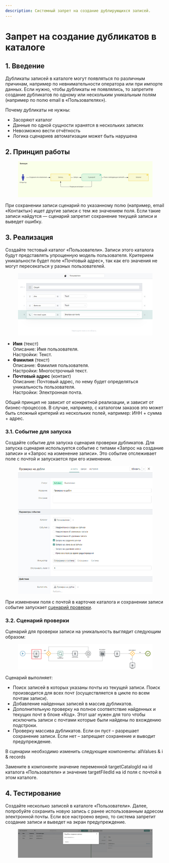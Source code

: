 ```yaml
---
description: Системный запрет на создание дублирующихся записей.
---
```


# Запрет на создание дубликатов в каталоге

## 1. Введение

Дубликаты записей в каталоге могут появляться по различным причинам, например по невнимательности оператора или при импорте данных. Если нужно, чтобы дубликаты не появлялись, то запретите создание дубликатов по одному или нескольким уникальным полям (например по полю email в «Пользователях»).

Почему дубликаты не нужны:

* Засоряют каталог
* Данные по одной сущности хранятся в нескольких записях
* Невозможно вести отчётность
* Логика сценариев автоматизации может быть нарушена

## 2. Принцип работы

<figure><img src="../../.gitbook/assets/схема.jpg" alt=""><figcaption></figcaption></figure>

При сохранении записи сценарий по указанному полю (например, email «Контакты») ищет другие записи с тем же значением поля. Если такие записи найдутся — сценарий запретит сохранение текущей записи и выведет ошибку.

## 3. Реализация

Создайте тестовый каталог «Пользователи». Записи этого каталога будут представлять упрощенную модель пользователя. Критерием уникальности будет поле «Почтовый адрес», так как его значения не могут пересекаться у разных пользователей.

<figure><img src="../../.gitbook/assets/структура.png" alt=""><figcaption></figcaption></figure>

* **Имя** (текст)\
  Описание: Имя пользователя.\
  Настройки: Текст.
* **Фамилия** (текст)\
  Описание: Фамилия пользователя.\
  Настройки: Многострочный текст.
* **Почтовый адрес** (контакт)\
  Описание: Почтовый адрес, по нему будет определяться уникальность пользователя.\
  Настройки: Электронная почта.

Общий принцип не зависит от конкретной реализации, и зависит от бизнес-процессов. В случае, например, с каталогом заказов это может быть сложный критерий из нескольких полей, например: ИНН + сумма + адрес.

### 3.1. Событие для запуска

Создайте событие для запуска сценария проверки дубликатов. Для запуска сценария используется событие с типами «Запрос на создание записи» и «Запрос на изменение записи». Это событие отслеживает поле с почтой и запускается при его изменении.

<figure><img src="../../.gitbook/assets/событие.png" alt=""><figcaption></figcaption></figure>

При изменении поля с почтой в карточке каталога и сохранении записи событие запускает [сценарий проверки](https://drive.google.com/file/d/1aDPilKFseHh75ksXZ\_9me\_i\_1HYDvOGd/view?usp=sharing).

### 3.2. Сценарий проверки

Сценарий для проверки записи на уникальность выглядит следующим образом:

<figure><img src="../../.gitbook/assets/Сценарий (1).png" alt=""><figcaption></figcaption></figure>

Сценарий выполняет:

* Поиск записей в которых указаны почты из текущей записи. Поиск производится для всех почт (осуществляется в цикле по всем почтам записи).
* Добавление найденных записей в массив дубликатов.
* Дополнительную проверку на полное соответствие найденных и текущих почт в блоке «Код». Этот шаг нужен для того чтобы исключить записи с почтами которые были найдены по вхождению подстроки.
* Проверку массива дубликатов. Если он пуст – разрешает сохранение записи. Если нет – запрещает сохранение и выводит предупреждение.

В сценарии необходимо изменить следующие компоненты: allValues & i & records

Замените в компоненте значение переменной targetCatalogId на id каталога «Пользователи» и значение targetFiledId на id поля с почтой в этом каталоге.

## 4. Тестирование

Создайте несколько записей в каталоге «Пользователи». Далее, попробуйте сохранить новую запись с ранее использованным адресом электронной почты. Если все настроено верно, то система запретит создание записи и выведет на экран предупреждение.

<figure><img src="../../.gitbook/assets/тестирование.png" alt=""><figcaption></figcaption></figure>

